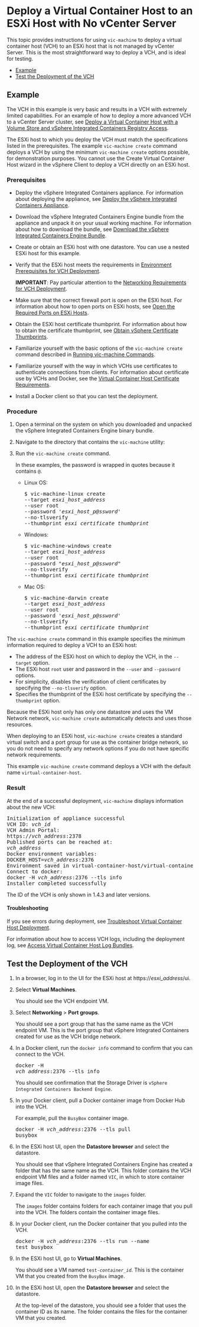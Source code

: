 # Deploy a Virtual Container Host to an ESXi Host with No vCenter Server #

This topic provides instructions for using `vic-machine` to deploy a virtual container host (VCH) to an ESXi host that is not managed by vCenter Server. This is the most straightforward way to deploy a VCH, and is ideal for testing. 

- [Example](#example)
- [Test the Deployment of the VCH](#test)

## Example <a id="example"></a>

The VCH in this example is very basic and results in a VCH with extremely limited capabilities. For an example of how to deploy a more advanced VCH to a vCenter Server cluster, see [Deploy a Virtual Container Host with a Volume Store and vSphere Integrated Containers Registry Access](deploy_vch_dchphoton.md).

The ESXi host to which you deploy the VCH must match the specifications listed in the prerequisites. The example `vic-machine create` command deploys a VCH by using the minimum `vic-machine create` options possible, for demonstration purposes. You cannot use the Create Virtual Container Host wizard in the vSphere Client to deploy a VCH directly on an ESXi host.

### Prerequisites

* Deploy the vSphere Integrated Containers appliance. For information about deploying the appliance, see [Deploy the vSphere Integrated Containers Appliance](deploy_vic_appliance.md).
* Download the vSphere Integrated Containers Engine bundle from the appliance and unpack it on your usual working machine. For information about how to download the bundle, see [Download the vSphere Integrated Containers Engine Bundle](vic_engine_bundle.md).  
* Create or obtain an ESXi host with one datastore. You can use a nested ESXi host for this example.
* Verify that the ESXi host meets the requirements in [Environment Prerequisites for VCH Deployment](vic_installation_prereqs.md). 

    **IMPORTANT**: Pay particular attention to the [Networking Requirements for VCH Deployment](vic_installation_prereqs.md#vchnetworkreqs).
* Make sure that the correct firewall port is open on the ESXi host. For information about how to open ports on ESXi hosts, see [Open the Required Ports on ESXi Hosts](open_ports_on_hosts.md).
* Obtain the ESXi host certificate thumbprint. For information about how to obtain the certificate thumbprint, see [Obtain vSphere Certificate Thumbprints](obtain_thumbprint.md).
* Familiarize yourself with the basic options of the `vic-machine create` command described in [Running vic-machine Commands](running_vicmachine_cmds.md).
* Familiarize yourself with the way in which VCHs use certificates to authenticate connections from clients. For information about certificate use by VCHs and Docker, see the [Virtual Container Host Certificate Requirements](vch_cert_reqs.md).
* Install a Docker client so that you can test the deployment.

### Procedure

1. Open a terminal on the system on which you downloaded and unpacked the vSphere Integrated Containers Engine binary bundle.
2. Navigate to the directory that contains the `vic-machine` utility:
3. Run the `vic-machine create` command.

    In these examples, the password is wrapped in quotes because it contains `@`.

   - Linux OS:
        <pre>$ vic-machine-linux create
     --target <i>esxi_host_address</i>
     --user root
     --password '<i>esxi_host_p@ssword</i>'
     --no-tlsverify
     --thumbprint <i>esxi_certificate_thumbprint</i>
     </pre>  
   - Windows:
        <pre>$ vic-machine-windows create
     --target <i>esxi_host_address</i>
     --user root
     --password "<i>esxi_host_p@ssword</i>"
     --no-tlsverify
     --thumbprint <i>esxi_certificate_thumbprint</i>
     </pre> 
   - Mac OS:
        <pre>$ vic-machine-darwin create
     --target <i>esxi_host_address</i>
     --user root
     --password '<i>esxi_host_p@ssword</i>'
     --no-tlsverify
     --thumbprint <i>esxi_certificate_thumbprint</i>
     </pre> 

The `vic-machine create` command in this example specifies the minimum information required to deploy a VCH to an ESXi host:

- The address of the ESXi host on which to deploy the VCH, in the `--target` option. 
- The ESXi host `root` user and password in the `--user` and `--password` options. 
- For simplicity, disables the verification of client certificates by specifying the `--no-tlsverify` option.
- Specifies the thumbprint of the ESXi host certificate by specifying the `--thumbprint` option.
   
Because the ESXi host only has only one datastore and uses the VM Network network, `vic-machine create` automatically detects and uses those resources. 

When deploying to an ESXi host, `vic-machine create` creates a standard virtual switch and a port group for use as the container bridge network, so you do not need to specify any network options if you do not have specific network requirements.

This example `vic-machine create` command deploys a VCH with the default name `virtual-container-host`.

### Result

At the end of a successful deployment, `vic-machine` displays information about the new VCH:
   
<pre>Initialization of appliance successful
VCH ID: <i>vch_id</i>
VCH Admin Portal:
https://<i>vch_address</i>:2378
Published ports can be reached at:
<i>vch_address</i>
Docker environment variables:
DOCKER_HOST=<i>vch_address</i>:2376
Environment saved in virtual-container-host/virtual-container-host.env
Connect to docker:
docker -H <i>vch_address</i>:2376 --tls info
Installer completed successfully</pre>

The ID of the VCH is only shown in 1.4.3 and later versions.

#### Troubleshooting

If you see errors during deployment, see [Troubleshoot Virtual Container Host Deployment](ts_deploy_vch.md).

For information about how to access VCH logs, including the deployment log, see [Access Virtual Container Host Log Bundles](log_bundles.md).

## Test the Deployment of the VCH  <a id="test"></a>

1. In a browser, log in to the UI for the ESXi host at https://<i>esxi_address</i>/ui.
2. Select **Virtual Machines**.

     You should see the VCH endpoint VM.  

3. Select **Networking** > **Port groups**.

     You should see a port group that has the same name as the VCH endpoint VM. This is the port group that vSphere Integrated Containers created for use as the VCH bridge network.
4. In a Docker client, run the `docker info` command to confirm that you can connect to the VCH.<pre>docker -H <i>vch_address</i>:2376 --tls info</pre>

     You should see confirmation that the Storage Driver is ```vSphere Integrated Containers Backend Engine```.
4. In your Docker client, pull a Docker container image from Docker Hub into the VCH.

     For example, pull the `BusyBox` container image.<pre>docker -H <i>vch_address</i>:2376 --tls pull busybox</pre>
1. In the ESXi host UI, open the **Datastore browser** and select the datastore.

    You should see that vSphere Integrated Containers Engine has created a folder that has the same name as the VCH. This folder contains the VCH endpoint VM files and a folder named `VIC`, in which to store container image files.
  
1. Expand the `VIC` folder to navigate to the `images` folder.

    The `images` folder contains folders for each container image that you pull into the VCH. The folders contain the container image files.
  
1. In your Docker client, run the Docker container that you pulled into the VCH.<pre>docker -H <i>vch_address</i>:2376 --tls run --name test busybox</pre>

1. In the ESXi host UI, go to **Virtual Machines**.
 
    You should see a VM named <code>test-<i>container_id</i></code>. This is the container VM that you created from the `BusyBox` image.

1. In the ESXi host UI, open the **Datastore browser** and select the datastore. 
 
     At the top-level of the datastore, you should see a folder that uses the container ID as its name. The folder contains the  files for the container VM that you created.

